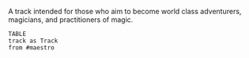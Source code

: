 A track intended for those who aim to become world class adventurers, magicians, and practitioners of magic.

```dataview
TABLE
track as Track
from #maestro
```
